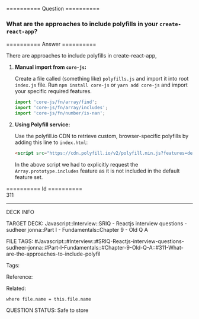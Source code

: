========== Question ==========  

### What are the approaches to include polyfills in your `create-react-app`?  

========== Answer ==========  

There are approaches to include polyfills in create-react-app,

1.  **Manual import from `core-js`:**

    Create a file called (something like) `polyfills.js` and import it into root
    `index.js` file. Run `npm install core-js` or `yarn add core-js` and import
    your specific required features.

    ```javascript
    import 'core-js/fn/array/find';
    import 'core-js/fn/array/includes';
    import 'core-js/fn/number/is-nan';
    ```

2.  **Using Polyfill service:**

    Use the polyfill.io CDN to retrieve custom, browser-specific polyfills by
    adding this line to `index.html`:

    ```html
    <script src="https://cdn.polyfill.io/v2/polyfill.min.js?features=default,Array.prototype.includes"></script>
    ```

    In the above script we had to explicitly request the
    `Array.prototype.includes` feature as it is not included in the default
    feature set.

========== Id ==========  
311

---

DECK INFO

TARGET DECK: Javascript::Interview::SRIQ - Reactjs interview questions - sudheer jonna::Part I - Fundamentals::Chapter 9 - Old Q A

FILE TAGS: #Javascript::#Interview::#SRIQ-Reactjs-interview-questions-sudheer-jonna::#Part-I-Fundamentals::#Chapter-9-Old-Q-A::#311-What-are-the-approaches-to-include-polyfil

Tags:

Reference:

Related:

```dataview
where file.name = this.file.name
```
QUESTION STATUS: Safe to store
